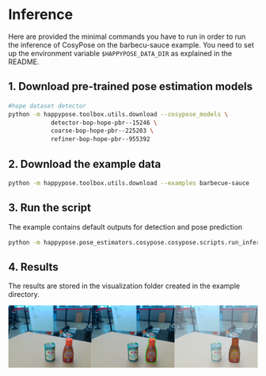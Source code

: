 # Inference

Here are provided the minimal commands you have to run in order to run the inference of CosyPose on the barbecu-sauce example. You need to set up the environment variable `$HAPPYPOSE_DATA_DIR` as explained in the README.

 ## 1. Download pre-trained pose estimation models

```sh
#hope dataset detector
python -m happypose.toolbox.utils.download --cosypose_models \
            detector-bop-hope-pbr--15246 \
            coarse-bop-hope-pbr--225203 \
            refiner-bop-hope-pbr--955392
```
## 2. Download the example data

```sh
python -m happypose.toolbox.utils.download --examples barbecue-sauce
```

## 3. Run the script
The example contains default outputs for detection and pose prediction
```sh
python -m happypose.pose_estimators.cosypose.cosypose.scripts.run_inference_on_example barbecue-sauce --run-inference --run-detections --vis-detections --vis-poses
```

## 4. Results

The results are stored in the visualization folder created in the example directory.

![Inference results](./images/all_results.png)
